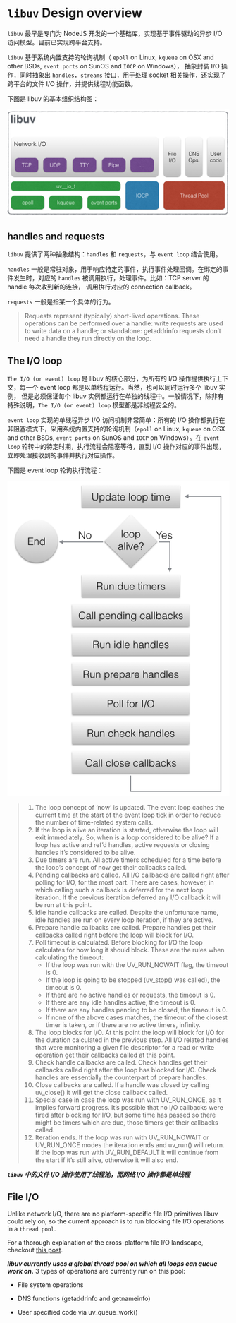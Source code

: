 # `libuv` Design overview

`libuv` 最早是专门为 NodeJS 开发的一个基础库，实现基于事件驱动的异步 I/O 访问模型。目前已实现跨平台支持。

`libuv` 基于系统内置支持的轮询机制（ `epoll` on Linux, `kqueue` on OSX and other BSDs, `event ports` on SunOS and `IOCP` on Windows），
抽象封装 I/O 操作，同时抽象出 `handles`，`streams` 接口，用于处理 socket 相关操作，还实现了跨平台的文件 I/O 操作，并提供线程功能函数。

下图是 libuv 的基本组织结构图：

![architecture.png](./img/architecture.png)


## handles and requests

`libuv` 提供了两种抽象结构：`handles` 和 `requests`，与 `event loop` 结合使用。

`handles` 一般是常驻对象，用于响应特定的事件，执行事件处理回调。在绑定的事件发生时，对应的 `handles` 被调用执行，处理事件。比如：TCP server 的 handle 每次收到新的连接，
调用执行对应的 connection callback。

`requests` 一般是指某一个具体的行为。

> Requests represent (typically) short-lived operations. 
> These operations can be performed over a handle: write requests are used to write data on a handle; 
> or standalone: getaddrinfo requests don’t need a handle they run directly on the loop.


## The I/O loop



`The I/O (or event) loop` 是 libuv 的核心部分，为所有的 I/O 操作提供执行上下文，每一个 event loop 都是以单线程运行。当然，也可以同时运行多个 libuv 实例，
但是必须保证每个 libuv 实例都运行在单独的线程中。一般情况下，除非有特殊说明，`The I/O (or event) loop` 模型都是非线程安全的。

`event loop` 实现的单线程异步 I/O 访问机制非常简单：所有的 I/O 操作都执行在非阻塞模式下，采用系统内置支持的轮询机制（`epoll` on Linux, `kqueue` on OSX and other BSDs, `event ports` on SunOS and `IOCP` on Windows）。在 `event loop` 轮转中的特定时期，执行流程会阻塞等待，直到 I/O 操作对应的事件出现，立即处理接收到的事件并执行对应操作。

下图是 event loop 轮询执行流程：

![loop_iteration.png](./img/loop_iteration.png)

> 1. The loop concept of ‘now’ is updated. The event loop caches the current time at the start of the event loop tick in order to reduce the number of time-related system calls.
> 2. If the loop is alive an iteration is started, otherwise the loop will exit immediately. So, when is a loop considered to be alive? If a loop has active and ref’d handles, active requests or closing handles it’s considered to be alive.
> 3. Due timers are run. All active timers scheduled for a time before the loop’s concept of now get their callbacks called.
> 4. Pending callbacks are called. All I/O callbacks are called right after polling for I/O, for the most part. There are cases, however, 
> in which calling such a callback is deferred for the next loop iteration. If the previous iteration deferred any I/O callback it will be run at this point.
> 5. Idle handle callbacks are called. Despite the unfortunate name, idle handles are run on every loop iteration, if they are active.
> 6. Prepare handle callbacks are called. Prepare handles get their callbacks called right before the loop will block for I/O.
> 7. Poll timeout is calculated. Before blocking for I/O the loop calculates for how long it should block. These are the rules when calculating the timeout:
>     * If the loop was run with the UV_RUN_NOWAIT flag, the timeout is 0.
>     * If the loop is going to be stopped (uv_stop() was called), the timeout is 0.
>     * If there are no active handles or requests, the timeout is 0.
>     * If there are any idle handles active, the timeout is 0.
>     * If there are any handles pending to be closed, the timeout is 0.
>     * If none of the above cases matches, the timeout of the closest timer is taken, or if there are no active timers, infinity.
> 8. The loop blocks for I/O. At this point the loop will block for I/O for the duration calculated in the previous step.
> All I/O related handles that were monitoring a given file descriptor for a read or write operation get their callbacks called at this point.
> 9. Check handle callbacks are called. Check handles get their callbacks called right after the loop has blocked for I/O. 
> Check handles are essentially the counterpart of prepare handles.
> 10. Close callbacks are called. If a handle was closed by calling uv_close() it will get the close callback called.
> 11. Special case in case the loop was run with UV_RUN_ONCE, as it implies forward progress. It’s possible that no I/O callbacks were fired after blocking for I/O, 
> but some time has passed so there might be timers which are due, those timers get their callbacks called.
> 12. Iteration ends. If the loop was run with UV_RUN_NOWAIT or UV_RUN_ONCE modes the iteration ends and uv_run() will return. 
> If the loop was run with UV_RUN_DEFAULT it will continue from the start if it’s still alive, otherwise it will also end.

**_`libuv` 中的文件 I/O 操作使用了线程池，而网络 I/O 操作都是单线程_**


## File I/O

Unlike network I/O, there are no platform-specific file I/O primitives libuv could rely on, so the current approach is to run blocking file I/O operations in a `thread pool`.

For a thorough explanation of the cross-platform file I/O landscape, checkout [this post](http://blog.libtorrent.org/2012/10/asynchronous-disk-io/).

**_libuv currently uses a global thread pool on which all loops can queue work on._** 3 types of operations are currently run on this pool:

* File system operations

* DNS functions (getaddrinfo and getnameinfo)

* User specified code via uv_queue_work()

